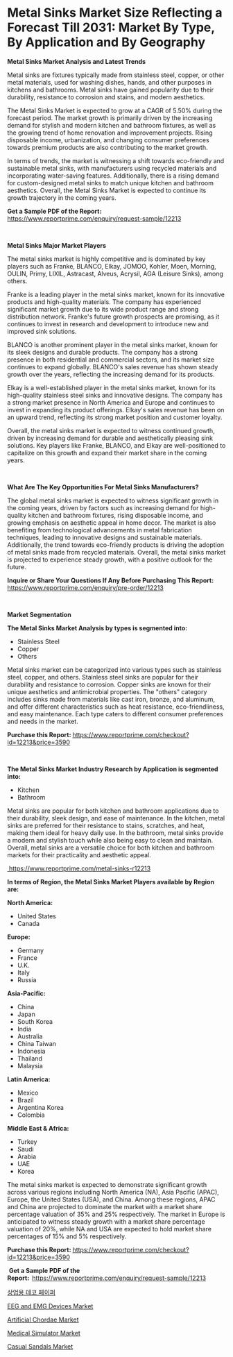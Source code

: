 <p><h1>Metal Sinks Market Size Reflecting a Forecast Till 2031: Market By Type, By Application and By Geography</h1></p><p><strong>Metal Sinks Market Analysis and Latest Trends</strong></p>
<p><p>Metal sinks are fixtures typically made from stainless steel, copper, or other metal materials, used for washing dishes, hands, and other purposes in kitchens and bathrooms. Metal sinks have gained popularity due to their durability, resistance to corrosion and stains, and modern aesthetics.</p><p>The Metal Sinks Market is expected to grow at a CAGR of 5.50% during the forecast period. The market growth is primarily driven by the increasing demand for stylish and modern kitchen and bathroom fixtures, as well as the growing trend of home renovation and improvement projects. Rising disposable income, urbanization, and changing consumer preferences towards premium products are also contributing to the market growth.</p><p>In terms of trends, the market is witnessing a shift towards eco-friendly and sustainable metal sinks, with manufacturers using recycled materials and incorporating water-saving features. Additionally, there is a rising demand for custom-designed metal sinks to match unique kitchen and bathroom aesthetics. Overall, the Metal Sinks Market is expected to continue its growth trajectory in the coming years.</p></p>
<p><strong>Get a Sample PDF of the Report:&nbsp;</strong> <a href="https://www.reportprime.com/enquiry/request-sample/12213">https://www.reportprime.com/enquiry/request-sample/12213</a></p>
<p>&nbsp;</p>
<p><strong>Metal Sinks Major Market Players</strong></p>
<p><p>The metal sinks market is highly competitive and is dominated by key players such as Franke, BLANCO, Elkay, JOMOO, Kohler, Moen, Morning, OULIN, Primy, LIXIL, Astracast, Alveus, Acrysil, AGA (Leisure Sinks), among others.</p><p>Franke is a leading player in the metal sinks market, known for its innovative products and high-quality materials. The company has experienced significant market growth due to its wide product range and strong distribution network. Franke's future growth prospects are promising, as it continues to invest in research and development to introduce new and improved sink solutions.</p><p>BLANCO is another prominent player in the metal sinks market, known for its sleek designs and durable products. The company has a strong presence in both residential and commercial sectors, and its market size continues to expand globally. BLANCO's sales revenue has shown steady growth over the years, reflecting the increasing demand for its products.</p><p>Elkay is a well-established player in the metal sinks market, known for its high-quality stainless steel sinks and innovative designs. The company has a strong market presence in North America and Europe and continues to invest in expanding its product offerings. Elkay's sales revenue has been on an upward trend, reflecting its strong market position and customer loyalty.</p><p>Overall, the metal sinks market is expected to witness continued growth, driven by increasing demand for durable and aesthetically pleasing sink solutions. Key players like Franke, BLANCO, and Elkay are well-positioned to capitalize on this growth and expand their market share in the coming years.</p></p>
<p>&nbsp;</p>
<p><strong>What Are The Key Opportunities For Metal Sinks Manufacturers?</strong></p>
<p><p>The global metal sinks market is expected to witness significant growth in the coming years, driven by factors such as increasing demand for high-quality kitchen and bathroom fixtures, rising disposable income, and growing emphasis on aesthetic appeal in home decor. The market is also benefiting from technological advancements in metal fabrication techniques, leading to innovative designs and sustainable materials. Additionally, the trend towards eco-friendly products is driving the adoption of metal sinks made from recycled materials. Overall, the metal sinks market is projected to experience steady growth, with a positive outlook for the future.</p></p>
<p><strong>Inquire or Share Your Questions If Any Before Purchasing This Report:</strong> <a href="https://www.reportprime.com/enquiry/pre-order/12213">https://www.reportprime.com/enquiry/pre-order/12213</a></p>
<p>&nbsp;</p>
<p><strong>Market Segmentation</strong></p>
<p><strong>The Metal Sinks Market Analysis by types is segmented into:</strong></p>
<p><ul><li>Stainless Steel</li><li>Copper</li><li>Others</li></ul></p>
<p><p>Metal sinks market can be categorized into various types such as stainless steel, copper, and others. Stainless steel sinks are popular for their durability and resistance to corrosion. Copper sinks are known for their unique aesthetics and antimicrobial properties. The "others" category includes sinks made from materials like cast iron, bronze, and aluminum, and offer different characteristics such as heat resistance, eco-friendliness, and easy maintenance. Each type caters to different consumer preferences and needs in the market.</p></p>
<p><strong>Purchase this Report:&nbsp;</strong><a href="https://www.reportprime.com/checkout?id=12213&price=3590">https://www.reportprime.com/checkout?id=12213&price=3590</a></p>
<p>&nbsp;</p>
<p><strong>The Metal Sinks Market Industry Research by Application is segmented into:</strong></p>
<p><ul><li>Kitchen</li><li>Bathroom</li></ul></p>
<p><p>Metal sinks are popular for both kitchen and bathroom applications due to their durability, sleek design, and ease of maintenance. In the kitchen, metal sinks are preferred for their resistance to stains, scratches, and heat, making them ideal for heavy daily use. In the bathroom, metal sinks provide a modern and stylish touch while also being easy to clean and maintain. Overall, metal sinks are a versatile choice for both kitchen and bathroom markets for their practicality and aesthetic appeal.</p></p>
<p><a href="https://www.reportprime.com/metal-sinks-r12213">&nbsp;https://www.reportprime.com/metal-sinks-r12213</a></p>
<p><strong>In terms of Region, the Metal Sinks Market Players available by Region are:</strong></p>
<p>
    <p> <strong> North America: </strong>
        <ul>
            <li>United States</li>
            <li>Canada</li>
        </ul>
        </p> 
    <p> <strong> Europe: </strong>
        <ul>
            <li>Germany</li>
            <li>France</li>
            <li>U.K.</li>
            <li>Italy</li>
            <li>Russia</li>
        </ul>
        </p> 
    <p> <strong> Asia-Pacific: </strong>
        <ul>
            <li>China</li>
            <li>Japan</li>
            <li>South Korea</li>
            <li>India</li>
            <li>Australia</li>
            <li>China Taiwan</li>
            <li>Indonesia</li>
            <li>Thailand</li>
            <li>Malaysia</li>
        </ul>
        </p> 
    <p> <strong> Latin America: </strong>
        <ul>
            <li>Mexico</li>
            <li>Brazil</li>
            <li>Argentina Korea</li>
            <li>Colombia</li>
        </ul>
        </p> 
    <p> <strong> Middle East & Africa: </strong>
        <ul>
            <li>Turkey</li>
            <li>Saudi</li>
            <li>Arabia</li>
            <li>UAE</li>
            <li>Korea</li>
        </ul>
    </p>
    </p>
<p><p>The metal sinks market is expected to demonstrate significant growth across various regions including North America (NA), Asia Pacific (APAC), Europe, the United States (USA), and China. Among these regions, APAC and China are projected to dominate the market with a market share percentage valuation of 35% and 25% respectively. The market in Europe is anticipated to witness steady growth with a market share percentage valuation of 20%, while NA and USA are expected to hold market share percentages of 15% and 5% respectively.</p></p>
<p><strong>Purchase this Report: </strong><a href="https://www.reportprime.com/checkout?id=12213&price=3590">https://www.reportprime.com/checkout?id=12213&price=3590</a></p>
<p>&nbsp;<strong>Get a Sample PDF of the Report:&nbsp;&nbsp;</strong><a href="https://www.reportprime.com/enquiry/request-sample/12213">https://www.reportprime.com/enquiry/request-sample/12213</a></p>
<p><strong></strong></p>
<p><p><a href="https://github.com/wallacBahrtyinger567686/Market-Research-Report-List-3/blob/main/6991323101735.md">상업용 데코 페이퍼</a></p><p><a href="https://medium.com/@woods76241/eeg-and-emg-devices-market-size-is-growing-at-cagr-of-7-9-873907a28cc4">EEG and EMG Devices Market</a></p><p><a href="https://medium.com/@abdulkoss1996/artificial-chordae-market-trends-and-analysis-opportunities-and-challenges-for-future-growth-552d63648fa3">Artificial Chordae Market</a></p><p><a href="https://medium.com/@judypierce2022/medical-simulator-market-trends-and-analysis-opportunities-and-challenges-for-future-growth-6b2deb1e1807">Medical Simulator Market</a></p><p><a href="https://github.com/zzflqewx24/Market-Research-Report-List-1/blob/main/casual-sandals-market.md">Casual Sandals Market</a></p></p>